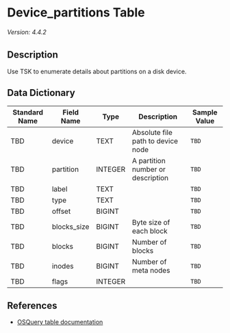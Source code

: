 # Device_partitions Table
###### Version: 4.4.2

## Description
Use TSK to enumerate details about partitions on a disk device.

## Data Dictionary
|Standard Name|Field Name|Type|Description|Sample Value|
|---|---|---|---|---|
|TBD|device|TEXT|Absolute file path to device node|`TBD`|
|TBD|partition|INTEGER|A partition number or description|`TBD`|
|TBD|label|TEXT||`TBD`|
|TBD|type|TEXT||`TBD`|
|TBD|offset|BIGINT||`TBD`|
|TBD|blocks_size|BIGINT|Byte size of each block|`TBD`|
|TBD|blocks|BIGINT|Number of blocks|`TBD`|
|TBD|inodes|BIGINT|Number of meta nodes|`TBD`|
|TBD|flags|INTEGER||`TBD`|

## References
* [OSQuery table documentation](https://osquery.io/schema/current#device_partitions)
